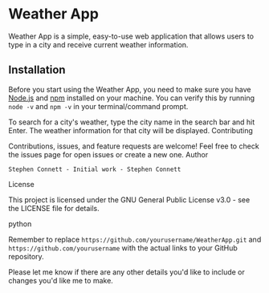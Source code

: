 # Weather App

Weather App is a simple, easy-to-use web application that allows users to type in a city and receive current weather information.

## Installation

Before you start using the Weather App, you need to make sure you have [Node.js](https://nodejs.org) and [npm](https://www.npmjs.com/) installed on your machine. You can verify this by running `node -v` and `npm -v` in your terminal/command prompt.

To search for a city's weather, type the city name in the search bar and hit Enter. The weather information for that city will be displayed.
Contributing

Contributions, issues, and feature requests are welcome! Feel free to check the issues page for open issues or create a new one.
Author

    Stephen Connett - Initial work - Stephen Connett

License

This project is licensed under the GNU General Public License v3.0 - see the LICENSE file for details.

python


Remember to replace `https://github.com/yourusername/WeatherApp.git` and `https://github.com/yourusername` with the actual links to your GitHub repository.

Please let me know if there are any other details you'd like to include or changes you'd like me to make.